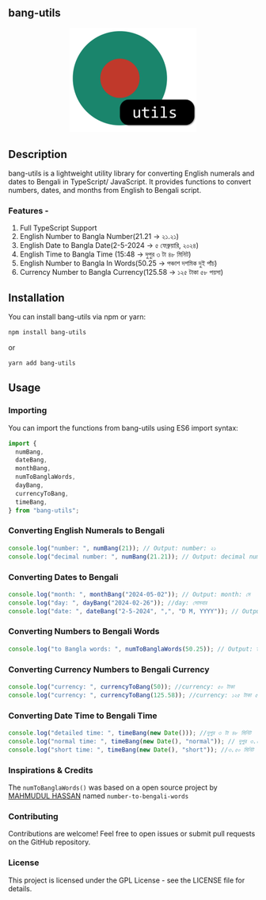 ## bang-utils

<p align="center"><img src="https://raw.githubusercontent.com/TriptoAfsin/bang-utils/main/bang-utils-logo.png" width="256px" alt="Logo"></img></p>

## Description

bang-utils is a lightweight utility library for converting English numerals and dates to Bengali in TypeScript/ JavaScript. It provides functions to convert numbers, dates, and months from English to Bengali script.

### Features -

1. Full TypeScript Support
1. English Number to Bangla Number(21.21 -> ২১.২১)
1. English Date to Bangla Date(2-5-2024 -> ৫ ফেব্রুয়ারি, ২০২৪)
1. English Time to Bangla Time (15:48 -> দুপুর ৩ টা ৪৮ মিনিট)
1. English Number to Bangla In Words(50.25 -> পঞ্চাশ দশমিক দুই পাঁচ)
1. Currency Number to Bangla Currency(125.58 -> ১২৫ টাকা ৫৮ পয়সা)

## Installation

You can install bang-utils via npm or yarn:

```bash
npm install bang-utils
```

or

```bash
yarn add bang-utils
```

## Usage

### Importing

You can import the functions from bang-utils using ES6 import syntax:

```javascript
import {
  numBang,
  dateBang,
  monthBang,
  numToBanglaWords,
  dayBang,
  currencyToBang,
  timeBang,
} from "bang-utils";
```

### Converting English Numerals to Bengali

```javascript
console.log("number: ", numBang(21)); // Output: number: ২১
console.log("decimal number: ", numBang(21.21)); // Output: decimal number: ২১.২১
```

### Converting Dates to Bengali

```javascript
console.log("month: ", monthBang("2024-05-02")); // Output: month: মে
console.log("day: ", dayBang("2024-02-26")); //day: সোমবার
console.log("date: ", dateBang("2-5-2024", ",", "D M, YYYY")); // Output: date: ৫ ফেব্রুয়ারি, ২০২৪
```

### Converting Numbers to Bengali Words

```javascript
console.log("to Bangla words: ", numToBanglaWords(50.25)); // Output: to Bangla words: পঞ্চাশ দশমিক দুই পাঁচ
```

### Converting Currency Numbers to Bengali Currency

```javascript
console.log("currency: ", currencyToBang(50)); //currency: ৫০ টাকা
console.log("currency: ", currencyToBang(125.58)); //currency: ১২৫ টাকা ৫৮ পয়সা
```

### Converting Date Time to Bengali Time

```javascript
console.log("detailed time: ", timeBang(new Date())); //দুপুর ৩ টা ৪৮ মিনিট
console.log("normal time: ", timeBang(new Date(), "normal")); // দুপুর ৩.৫০ মিনিট
console.log("short time: ", timeBang(new Date(), "short")); //৩.৫০ মিনিট
```

### Inspirations & Credits

The `numToBanglaWords()` was based on a open source project by [MAHMUDUL HASSAN](https://github.com/maruf571) named `number-to-bengali-words`

### Contributing

Contributions are welcome! Feel free to open issues or submit pull requests on the GitHub repository.

### License

This project is licensed under the GPL License - see the LICENSE file for details.
